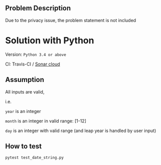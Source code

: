 ## Problem Description

Due to the privacy issue, the problem statement is not included

 # Solution with Python
Version:
```Python 3.4 or above```

CI:
Travis-CI / [Sonar cloud](https://sonarcloud.io/dashboard?id=Tony-Mok_Date-Timer)

## Assumption
All inputs are valid,

i.e.

```year``` is an integer

```month``` is an integer in valid range: [1-12]

```day``` is an integer with valid range (and leap year is handled by user input)

## How to test
```pytest test_date_string.py```
